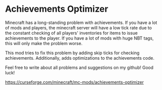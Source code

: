 # Achievements Optimizer

Minecraft has a long-standing problem with achievements. If you have a lot of mods and players, the minecraft server will have a low tick rate due to the constant checking of all players' inventories for items to issue achievements to the player.
If you have a lot of mods with huge NBT tags, this will only make the problem worse.

This mod tries to fix this problem by adding skip ticks for checking achievements. Additionally, adds optimizations to the achievements code.

Feel free to write about all problems and suggestions on my github! Good luck!

<a href="https://curseforge.com/minecraft/mc-mods/achievements-optimizer">https://curseforge.com/minecraft/mc-mods/achievements-optimizer</a>
